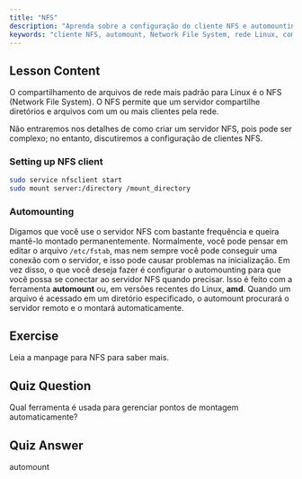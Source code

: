 ```yaml
---
title: "NFS"
description: "Aprenda sobre a configuração do cliente NFS e automounting no Linux. Entenda como se conectar a compartilhamentos de arquivos de rede e usar o automount para acesso contínuo."
keywords: "cliente NFS, automount, Network File System, rede Linux, comando mount, tutorial Linux, iniciante"
---
```


## Lesson Content

O compartilhamento de arquivos de rede mais padrão para Linux é o NFS (Network File System). O NFS permite que um servidor compartilhe diretórios e arquivos com um ou mais clientes pela rede.

Não entraremos nos detalhes de como criar um servidor NFS, pois pode ser complexo; no entanto, discutiremos a configuração de clientes NFS.

### Setting up NFS client

```bash
sudo service nfsclient start
sudo mount server:/directory /mount_directory
```

### Automounting

Digamos que você use o servidor NFS com bastante frequência e queira mantê-lo montado permanentemente. Normalmente, você pode pensar em editar o arquivo `/etc/fstab`, mas nem sempre você pode conseguir uma conexão com o servidor, e isso pode causar problemas na inicialização. Em vez disso, o que você deseja fazer é configurar o automounting para que você possa se conectar ao servidor NFS quando precisar. Isso é feito com a ferramenta **automount** ou, em versões recentes do Linux, **amd**. Quando um arquivo é acessado em um diretório especificado, o automount procurará o servidor remoto e o montará automaticamente.

## Exercise

Leia a manpage para NFS para saber mais.

## Quiz Question

Qual ferramenta é usada para gerenciar pontos de montagem automaticamente?

## Quiz Answer

automount
